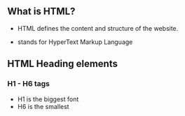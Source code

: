 ## What is HTML? 

- HTML defines the content and structure of the website. 

- stands for HyperText Markup Language 

## HTML Heading elements 

### H1 - H6 tags

- H1 is the biggest font
- H6 is the smallest 